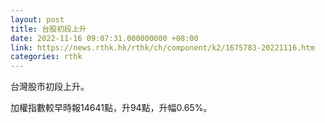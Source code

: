 ```yaml
---
layout: post
title: 台股初段上升
date: 2022-11-16 09:07:31.000000000 +08:00
link: https://news.rthk.hk/rthk/ch/component/k2/1675783-20221116.htm
categories: rthk
---
```


台灣股市初段上升。

加權指數較早時報14641點，升94點，升幅0.65%。
